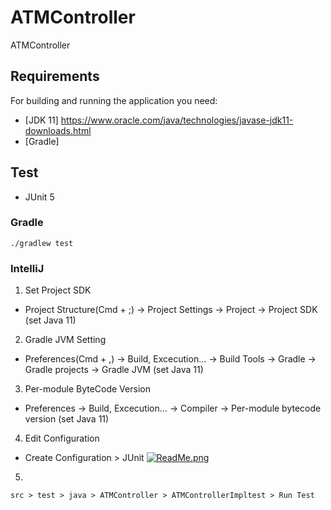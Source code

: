 # ATMController

ATMController

## Requirements

For building and running the application you need:

- [JDK 11] https://www.oracle.com/java/technologies/javase-jdk11-downloads.html
- [Gradle] 

## Test
- JUnit 5

### Gradle
```
./gradlew test
```

### IntelliJ

1) Set Project SDK
- Project Structure(Cmd + ;) -> Project Settings -> Project -> Project SDK (set Java 11)

2) Gradle JVM Setting
- Preferences(Cmd + ,) -> Build, Excecution... -> Build Tools -> Gradle -> Gradle projects -> Gradle JVM (set Java 11)

3) Per-module ByteCode Version
- Preferences -> Build, Excecution... -> Compiler -> Per-module bytecode version (set Java 11)

4) Edit Configuration
- Create Configuration > JUnit 
[![ReadMe.png](https://i.postimg.cc/Wbv1TDJm/ReadMe.png)](https://postimg.cc/5jsVm2gj)

5)
```
src > test > java > ATMController > ATMControllerImpltest > Run Test
```

